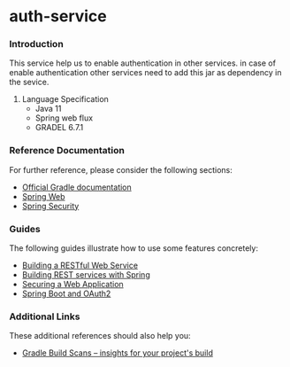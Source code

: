 # auth-service
### Introduction<br/>
This service help us to enable authentication in other services. in case of enable authentication other services need to add this jar as dependency in the sevice.
1. Language Specification
    - Java 11 
    - Spring web flux
    - GRADEL 6.7.1
### Reference Documentation
For further reference, please consider the following sections:

* [Official Gradle documentation](https://docs.gradle.org)
* [Spring Web](https://docs.spring.io/spring-boot/docs/2.5.4/reference/htmlsingle/#boot-features-developing-web-applications)
* [Spring Security](https://docs.spring.io/spring-boot/docs/2.5.4/reference/htmlsingle/#boot-features-security)

### Guides
The following guides illustrate how to use some features concretely:

* [Building a RESTful Web Service](https://spring.io/guides/gs/rest-service/)
* [Building REST services with Spring](https://spring.io/guides/tutorials/bookmarks/)
* [Securing a Web Application](https://spring.io/guides/gs/securing-web/)
* [Spring Boot and OAuth2](https://spring.io/guides/tutorials/spring-boot-oauth2/)

### Additional Links
These additional references should also help you:

* [Gradle Build Scans – insights for your project's build](https://scans.gradle.com#gradle)

